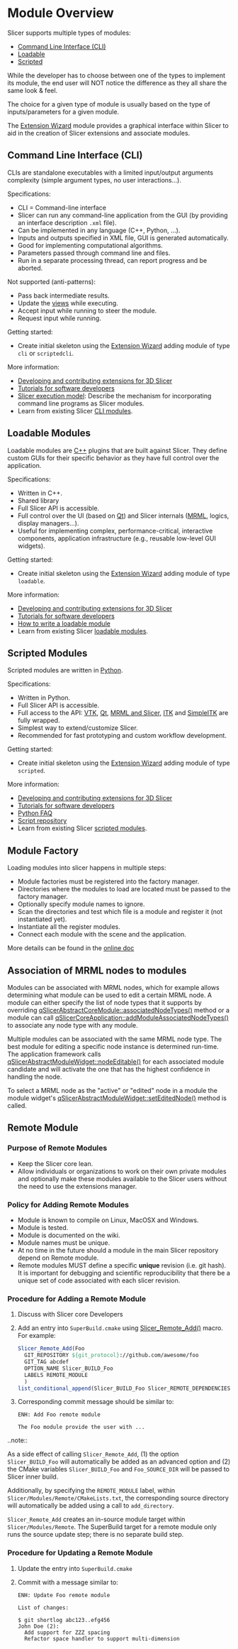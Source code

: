 # Module Overview

Slicer supports multiple types of modules:
* [Command Line Interface (CLI)](#command-line-interface-cli)
* [Loadable](#loadable-modules)
* [Scripted](#scripted-modules)

While the developer has to choose between one of the types to implement its module, the end user will NOT notice the difference as they all share the same look & feel.

The choice for a given type of module is usually based on the type of inputs/parameters for a given module.

The [Extension Wizard](user_guide/modules/extensionwizard.md#extension-wizard) module provides a graphical interface within Slicer to aid in the creation of Slicer extensions and associate modules.

## Command Line Interface (CLI)

CLIs are standalone executables with a limited input/output arguments complexity (simple argument types, no user interactions...).

Specifications:
* CLI = Command-line interface
* Slicer can run any command-line application from the GUI (by providing an interface description `.xml` file).
* Can be implemented in any language (C++, Python, ...).
* Inputs and outputs specified in XML file, GUI is generated automatically.
* Good for implementing computational algorithms.
* Parameters passed through command line and files.
* Run in a separate processing thread, can report progress and be aborted.

Not supported (anti-patterns):
* Pass back intermediate results.
* Update the [views](user_guide/user_interface.md#views) while executing.
* Accept input while running to steer the module.
* Request input while running.

Getting started:
* Create initial skeleton using the [Extension Wizard](user_guide/modules/extensionwizard.md#extension-wizard) adding module of type `cli` or `scriptedcli`.

More information:
* [Developing and contributing extensions for 3D Slicer](developer_guide/extensions.md#extensions)
* [Tutorials for software developers](https://www.slicer.org/wiki/Documentation/Nightly/Training#Tutorials_for_software_developers)
* [Slicer execution model](https://www.slicer.org/wiki/Documentation/Nightly/Developers/SlicerExecutionModel): Describe the mechanism for incorporating command line programs as Slicer modules.
* Learn from existing Slicer [CLI modules](https://github.com/Slicer/Slicer/tree/main/Modules/CLI).

## Loadable Modules

Loadable modules are [C++](http://en.wikipedia.org/wiki/C%2B%2B) plugins that are built against Slicer. They define custom GUIs for their specific behavior as they have full control over the application.

Specifications:
* Written in C++.
* Shared library
* Full Slicer API is accessible.
* Full control over the UI (based on [Qt](https://doc.qt.io/)) and Slicer internals ([MRML](mrml.md), logics, display managers...).
* Useful for implementing complex, performance-critical, interactive components, application infrastructure (e.g., reusable low-level GUI widgets).

Getting started:
* Create initial skeleton using the [Extension Wizard](user_guide/modules/extensionwizard.md#extension-wizard) adding module of type `loadable`.

More information:
* [Developing and contributing extensions for 3D Slicer](developer_guide/extensions.md#extensions)
* [Tutorials for software developers](https://www.slicer.org/wiki/Documentation/Nightly/Training#Tutorials_for_software_developers)
* [How to write a loadable module](https://www.slicer.org/wiki/Documentation/Nightly/Developers/Tutorials/CreateLoadableModule)
* Learn from existing Slicer [loadable modules](https://github.com/Slicer/Slicer/tree/main/Modules/Loadable).

## Scripted Modules

Scripted modules are written in [Python](http://www.python.org/).

Specifications:
* Written in Python.
* Full Slicer API is accessible.
* Full access to the API: [VTK](http://www.vtk.org), [Qt](https://doc.qt.io/), [MRML and Slicer](https://apidocs.slicer.org/main/annotated.html), [ITK](https://itkpythonpackage.readthedocs.io) and [SimpleITK](http://www.itk.org/SimpleITKDoxygen/html/classes.html) are fully wrapped.
* Simplest way to extend/customize Slicer.
* Recommended for fast prototyping and custom workflow development.

Getting started:
* Create initial skeleton using the [Extension Wizard](user_guide/modules/extensionwizard.md#extension-wizard) adding module of type `scripted`.

More information:
* [Developing and contributing extensions for 3D Slicer](developer_guide/extensions.md#extensions)
* [Tutorials for software developers](https://www.slicer.org/wiki/Documentation/Nightly/Training#Tutorials_for_software_developers)
* [Python FAQ](python_faq.md)
* [Script repository](script_repository.md)
* Learn from existing Slicer [scripted modules](https://github.com/Slicer/Slicer/tree/main/Modules/Scripted).

## Module Factory

Loading modules into slicer happens in multiple steps:

* Module factories must be registered into the factory manager.
* Directories where the modules to load are located must be passed to the factory manager.
* Optionally specify module names to ignore.
* Scan the directories and test which file is a module and register it (not instantiated yet).
* Instantiate all the register modules.
* Connect each module with the scene and the application.

More details can be found in the [online doc](https://apidocs.slicer.org/main/classqSlicerAbstractModuleFactoryManager.html)

## Association of MRML nodes to modules

Modules can be associated with MRML nodes, which for example allows determining what module can be used to edit a certain MRML node. A module can either specify the list of node types that it supports by overriding [qSlicerAbstractCoreModule::associatedNodeTypes()](https://apidocs.slicer.org/main/classqSlicerAbstractCoreModule.html#a932cfab8cb00c2e770b95a97fce92670) method or a module can call [qSlicerCoreApplication::addModuleAssociatedNodeTypes()](https://apidocs.slicer.org/main//classqSlicerCoreApplication.html#a748d8b0ab3914bded820337534a1aa76) to associate any node type with any module.

Multiple modules can be associated with the same MRML node type. The best module for editing a specific node instance is determined run-time. The application framework calls [qSlicerAbstractModuleWidget::nodeEditable()](https://apidocs.slicer.org/main/classqSlicerAbstractModuleWidget.html#a8e1bdbc248688677af5cd91f0849d44e) for each associated module candidate and will activate the one that has the highest confidence in handling the node.

To select a MRML node as the "active" or "edited" node in a module the module widget's [qSlicerAbstractModuleWidget::setEditedNode()](https://apidocs.slicer.org/main/classqSlicerAbstractModuleRepresentation.html#adfd05c2484d8cab8e3e9cda09e45d227) method is called.

## Remote Module

### Purpose of Remote Modules

* Keep the Slicer core lean.
* Allow individuals or organizations to work on their own private modules and optionally make these modules available to the Slicer users without the need to use the extensions manager. 

### Policy for Adding Remote Modules

* Module is known to compile on Linux, MacOSX and Windows.
* Module is tested.
* Module is documented on the wiki.
* Module names must be unique.
* At no time in the future should a module in the main Slicer repository depend on Remote module.
* Remote modules MUST define a specific **unique** revision (i.e. git hash). It is important for debugging and scientific reproducibility that there be a unique set of code associated with each slicer revision. 

### Procedure for Adding a Remote Module

1. Discuss with Slicer core Developers

2. Add an entry into `SuperBuild.cmake` using [Slicer_Remote_Add()](https://github.com/Slicer/Slicer/blob/main/CMake/ExternalProjectAddSource.cmake#L143-L257) macro. For example:

    ```cmake
    Slicer_Remote_Add(Foo
      GIT_REPOSITORY ${git_protocol}://github.com/awesome/foo
      GIT_TAG abcdef
      OPTION_NAME Slicer_BUILD_Foo
      LABELS REMOTE_MODULE
      )
    list_conditional_append(Slicer_BUILD_Foo Slicer_REMOTE_DEPENDENCIES Foo)
    ```

3. Corresponding commit message should be similar to:

    ```text
    ENH: Add Foo remote module

    The Foo module provide the user with ...
    ```

..note::

  As a side effect of calling `Slicer_Remote_Add`, (1) the option `Slicer_BUILD_Foo` will automatically be added as an advanced option and (2) the CMake variables `Slicer_BUILD_Foo` and `Foo_SOURCE_DIR` will be passed to Slicer inner build.

  Additionally, by specifying the `REMOTE_MODULE` label, within `Slicer/Modules/Remote/CMakeLists.txt`, the corresponding source directory will automatically be added using a call to `add_directory`.

  `Slicer_Remote_Add` creates an in-source module target within `Slicer/Modules/Remote`. The SuperBuild target for a remote module only runs the source update step; there is no separate build step.

### Procedure for Updating a Remote Module

1. Update the entry into `SuperBuild.cmake`

2. Commit with a message similar to:

    ```text
    ENH: Update Foo remote module

    List of changes:

    $ git shortlog abc123..efg456
    John Doe (2):
      Add support for ZZZ spacing
      Refactor space handler to support multi-dimension
    ```
